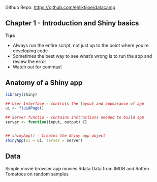 Github Repo: https://github.com/enliktjioe/datacamp

## Chapter 1 - Introduction and Shiny basics
**Tips**
* Always run the entire script, not just up to the point where you’re developing code
* Sometimes the best way to see what’s wrong is to run the app and review the error
* Watch out for commas!

## Anatomy of a Shiny app
```R
library(shiny)

## User Interface - controls the layout and appearance of app
ui <- fluidPage()

## Server functio - contains instructions needed to build app
server <- function(input, output) {}


## shinyApp() - Creates the Shiny app object
shinyApp(ui = ui, server = server)
```

## Data
Simple movie browser app
movies.Rdata
Data from IMDB and Rotten Tomatoes on random samples

